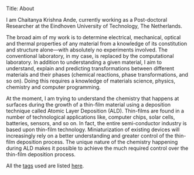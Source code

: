 Title: About

I am Chaitanya Krishna Ande, currently working as a Post-doctoral Researcher at the Eindhoven University of Technology, The Netherlands.

The broad aim of my work is to determine electrical, mechanical, optical and thermal properties of any material from a knowledge of its constitution and structure alone—with absolutely no experiments involved.
The conventional laboratory, in my case, is replaced by the computational laboratory.
In addition to understanding a given material, I aim to understand, explain and predicting transformations between different materials and their phases (chemical reactions, phase transformations, and so on).
Doing this requires a knowledge of materials science, physics, chemistry and computer programming.

At the moment, I am trying to understand the chemistry that happens at surfaces during the growth of a thin-film material using a deposition technique called Atomic Layer Deposition (ALD).
Thin-films are found in a number of technological applications like, computer chips, solar cells, batteries, sensors, and so on.
In fact, the entire semi-conductor industry is based upon thin-film technology.
Miniaturization of existing devices will increasingly rely on a better understanding and greater control of the thin-film deposition process.
The unique nature of the chemistry happening during ALD makes it possible to achieve the much required control over the thin-film deposition process.


All the [tags](../tags.html) used are listed [here](../tags.html).
